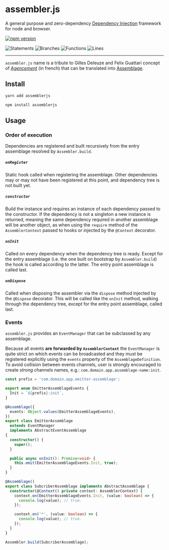# assembler.js

A general purpose and zero-dependency [Dependency Injection](https://en.wikipedia.org/wiki/Dependency_injection) framework for node and browser.

[![npm version](https://badge.fury.io/js/assemblerjs.svg)](https://badge.fury.io/js/assemblerjs)

![Statements](https://img.shields.io/badge/statements-88.59%25-yellow.svg?style=flat) ![Branches](https://img.shields.io/badge/branches-77.32%25-red.svg?style=flat) ![Functions](https://img.shields.io/badge/functions-85.86%25-yellow.svg?style=flat) ![Lines](https://img.shields.io/badge/lines-88.67%25-yellow.svg?style=flat)

---

`assembler.js` name is a tribute to Gilles Deleuze and Felix Guattari concept of [_Agencement_](<https://fr.wikipedia.org/wiki/Agencement_(philosophie)>) (in french) that can be translated into [Assemblage](<https://en.wikipedia.org/wiki/Assemblage_(philosophy)>).

## Install

```sh
yarn add assemblerjs
```

```sh
npm install assemblerjs
```

## Usage

### Order of execution

Dependencies are registered and built recursively from the entry assemblage resolved by `Assembler.build`.

##### `onRegister`

Static hook called when registering the assemblage.
Other dependencies may or may not have been registered at this point, and dependency tree is not built yet.

##### `constructor`

Build the instance and requires an instance of each dependency passed to the constructor.
If the dependency is not a singleton a new instance is returned, meaning the same dependency required in another assemblage will be another object, as when using the `require` method of the `AssemblerContext` passed to hooks or injected by the `@Context` decorator.

##### `onInit`

Called on every dependency when the dependency tree is ready.
Except for the entry assemblage (i.e. the one built on bootstrap by `Assembler.build`) the hook is called according to the latter.
The entry point assemblage is called last.

##### `onDispose`

Called when disposing the assembler via the `dispose` method injected by the `@Dispose` decorator.
This will be called like the `onInit` method, walking through the dependency tree, except for the entry point assemblage, called last.

### Events

`assembler.js` provides an `EventManager` that can be subclassed by any assemblage.

Because all events **are forwarded by `AssemblerContext`** the `EventManager` is quite strict on which events can be broadcasted and they must be registered explicitly using the `events` property of the `AssemblageDefinition`. To avoid collision between events channels, user is strongly encouraged to create _strong_ channels names, e.g.: `com.domain.app.assemblage-name:init`.

```typescript
const prefix = 'com.domain.app.emitter-assemblage';

export enum EmitterAssemblageEvents {
  Init = `${prefix}:init`,
}

@Assemblage({
  events: Object.values(EmitterAssemblageEvents),
})
export class EmitterAssemblage
  extends EventManager
  implements AbstractEventAssemblage
{
  constructor() {
    super();
  }

  public async onInit(): Promise<void> {
    this.emit(EmitterAssemblageEvents.Init, true);
  }
}

@Assemblage()
export class SubcriberAssemblage implements AbstractAssemblage {
  constructor(@Context() private context: AssemblerContext) {
    context.on(EmitterAssemblageEvents.Init, (value: boolean) => {
      console.log(value); // true.
    });

    context.on('*', (value: boolean) => {
      console.log(value); // true.
    });
  }
}

Assembler.build(SubcriberAssemblage);
```
